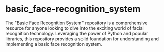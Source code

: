 # basic_face-recognition_system
The "Basic Face Recognition System" repository is a comprehensive resource for anyone looking to dive into the exciting world of facial recognition technology. Leveraging the power of Python and popular libraries, this repository provides a solid foundation for understanding and implementing a basic face recognition system.
